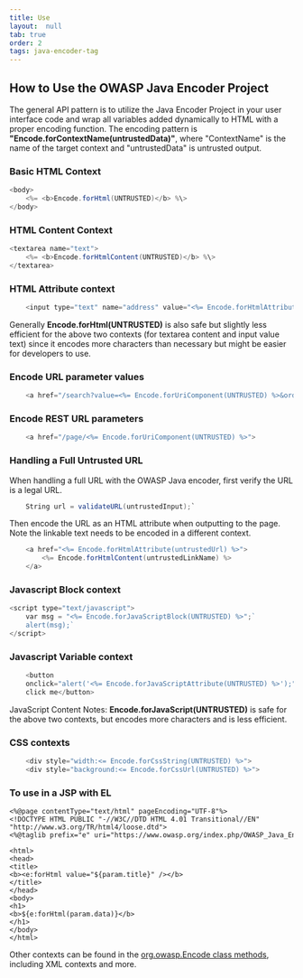 ```yaml
---
title: Use
layout:  null
tab: true
order: 2
tags: java-encoder-tag
---
```


## How to Use the OWASP Java Encoder Project

The general API pattern is to utilize the Java Encoder Project in your
user interface code and wrap all variables added dynamically to HTML
with a proper encoding function. The encoding pattern is
<b>"Encode.forContextName(untrustedData)"</b>, where "ContextName" is
the name of the target context and "untrustedData" is untrusted output.

### Basic HTML Context
```java
<body>
	<%= <b>Encode.forHtml(UNTRUSTED)</b> %\>
</body>
```

### HTML Content Context
```java
<textarea name="text">
    <%= <b>Encode.forHtmlContent(UNTRUSTED)</b> %\>
</textarea>
```

### HTML Attribute context
```java
	<input type="text" name="address" value="<%= Encode.forHtmlAttribute(UNTRUSTED) %>" />
```
Generally <b>Encode.forHtml(UNTRUSTED)</b> is also safe but slightly
less efficient for the above two contexts (for textarea content and
input value text) since it encodes more characters than necessary but
might be easier for developers to use.

### Encode URL parameter values
```java
	<a href="/search?value=<%= Encode.forUriComponent(UNTRUSTED) %>&order=1#top">
```

### Encode REST URL parameters
```java
	<a href="/page/<%= Encode.forUriComponent(UNTRUSTED) %>">
```

### Handling a Full Untrusted URL

When handling a full URL with the OWASP Java encoder, first verify the
URL is a legal URL.
```java
	String url = validateURL(untrustedInput);`
```

Then encode the URL as an HTML attribute when outputting to the page.
Note the linkable text needs to be encoded in a different context.
```java
	<a href="<%= Encode.forHtmlAttribute(untrustedUrl) %>">
	    <%= Encode.forHtmlContent(untrustedLinkName) %>
	</a>
```

### Javascript Block context
```javascript
<script type="text/javascript">
	var msg = "<%= Encode.forJavaScriptBlock(UNTRUSTED) %>";`
	alert(msg);`
</script>
```

### Javascript Variable context
```javascript
	<button
	onclick="alert('<%= Encode.forJavaScriptAttribute(UNTRUSTED) %>');">
	click me</button>
```

JavaScript Content Notes: <b>Encode.forJavaScript(UNTRUSTED)</b> is safe for the above two contexts, but encodes more characters and is less efficient.


### CSS contexts
```java
	<div style="width:<= Encode.forCssString(UNTRUSTED) %>">
	<div style="background:<= Encode.forCssUrl(UNTRUSTED) %>">
```

### To use in a JSP with EL

	<%@page contentType="text/html" pageEncoding="UTF-8"%>
	<!DOCTYPE HTML PUBLIC "-//W3C//DTD HTML 4.01 Transitional//EN" "http://www.w3.org/TR/html4/loose.dtd">
	<%@taglib prefix="e" uri="https://www.owasp.org/index.php/OWASP_Java_Encoder_Project" %>

	<html>
	<head>
	<title>
	<b><e:forHtml value="${param.title}" /></b>
	</title>
	</head>
	<body>
	<h1>
	<b>${e:forHtml(param.data)}</b>
	</h1>
	</body>
	</html>

Other contexts can be found in the [org.owasp.Encode class
methods](https://owasp.github.io/owasp-java-encoder/encoder/apidocs/index.html?index-all.html),
including XML contexts and more.


